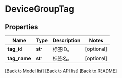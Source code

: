 # DeviceGroupTag

## Properties
Name | Type | Description | Notes
------------ | ------------- | ------------- | -------------
**tag_id** | **str** | 标签ID。 | [optional] 
**tag_name** | **str** | 标签名。 | [optional] 

[[Back to Model list]](../README.md#documentation-for-models) [[Back to API list]](../README.md#documentation-for-api-endpoints) [[Back to README]](../README.md)



